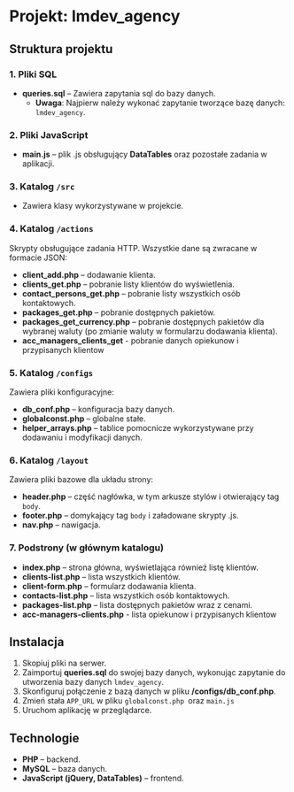 
# Projekt: **lmdev_agency**

## Struktura projektu

### 1. **Pliki SQL**
- **queries.sql** – Zawiera zapytania sql do bazy danych.
  - **Uwaga**: Najpierw należy wykonać zapytanie tworzące bazę danych: `lmdev_agency`.

### 2. **Pliki JavaScript**
- **main.js** – plik .js obsługujący **DataTables** oraz pozostałe zadania w aplikacji.

### 3. **Katalog `/src`**
- Zawiera klasy wykorzystywane w projekcie.

### 4. **Katalog `/actions`**
  Skrypty obsługujące zadania HTTP. Wszystkie dane są zwracane w formacie JSON:
  - **client_add.php** – dodawanie klienta.
  - **clients_get.php** – pobranie listy klientów do wyświetlenia.
  - **contact_persons_get.php** – pobranie listy wszystkich osób kontaktowych.
  - **packages_get.php** – pobranie dostępnych pakietów.
  - **packages_get_currency.php** – pobranie dostępnych pakietów dla wybranej waluty (po zmianie waluty w formularzu dodawania klienta).
  - **acc_managers_clients_get** - pobranie danych opiekunow i przypisanych klientow

### 5. **Katalog `/configs`**
  Zawiera pliki konfiguracyjne:
  - **db_conf.php** – konfiguracja bazy danych.
  - **globalconst.php** – globalne stałe.
  - **helper_arrays.php** – tablice pomocnicze wykorzystywane przy dodawaniu i modyfikacji danych.

### 6. **Katalog `/layout`**
  Zawiera pliki bazowe dla układu strony:
  - **header.php** – część nagłówka, w tym arkusze stylów i otwierający tag `body`.
  - **footer.php** – domykający tag `body` i załadowane skrypty .js.
  - **nav.php** – nawigacja.

### 7. **Podstrony (w głównym katalogu)**
  - **index.php** – strona główna, wyświetlająca również listę klientów.
  - **clients-list.php** – lista wszystkich klientów.
  - **client-form.php** – formularz dodawania klienta.
  - **contacts-list.php** – lista wszystkich osób kontaktowych.
  - **packages-list.php** – lista dostępnych pakietów wraz z cenami.
  - **acc-managers-clients.php** - lista opiekunow i przypisanych klientow

## Instalacja

1. Skopiuj pliki na serwer.
2. Zaimportuj **queries.sql** do swojej bazy danych, wykonując zapytanie do utworzenia bazy danych `lmdev_agency`.
3. Skonfiguruj połączenie z bazą danych w pliku **/configs/db_conf.php**.
5. Zmień stała `APP_URL` w pliku `globalconst.php `oraz `main.js`
4. Uruchom aplikację w przeglądarce.

## Technologie

- **PHP** – backend.
- **MySQL** – baza danych.
- **JavaScript (jQuery, DataTables)** – frontend.

